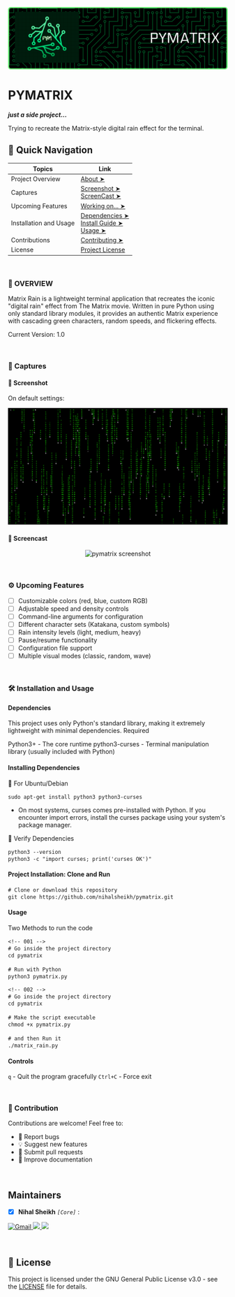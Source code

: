 <!-- Banner Image -->

![banner-image](./assets/pymatrix%20banner.png)

# PYMATRIX

_**just a side project...**_

Trying to recreate the Matrix-style digital rain effect for the terminal.

## 🚀 Quick Navigation

| Topics                 | Link                                                                                                    |
| ---------------------- | ------------------------------------------------------------------------------------------------------- |
| Project Overview       | [About ➤](#overview)                                                                                    |
| Captures               | [Screenshot ➤](#-screenshot) <br> [ScreenCast ➤](#-screencast)                                          |
| Upcoming Features      | [Working on... ➤](#upcoming-features)                                                                   |
| Installation and Usage | [Dependencies ➤](#dependencies) <br> [Install Guide ➤](#installing-dependencies) <br> [Usage ➤](#usage) |
| Contributions          | [Contributing ➤](#contribution)                                                                         |
| License                | [Project License](#license)                                                                             |

<br>

### 📖 OVERVIEW

Matrix Rain is a lightweight terminal application that recreates the iconic "digital rain" effect from The Matrix movie. Written in pure Python using only standard library modules, it provides an authentic Matrix experience with cascading green characters, random speeds, and flickering effects.

Current Version: 1.0

<br>

### 📸 Captures

#### 🔸 Screenshot

On default settings:

<p align="center">
	<img src="./assets/screenshot.png" alt="pymatrix screenshot">
</p>

#### 🔸 Screencast

<p align="center">
	<img src="./assets/screencast.gif" alt="pymatrix screenshot">
</p>

<br>

### ⚙️ Upcoming Features

- [ ] Customizable colors (red, blue, custom RGB)
- [ ] Adjustable speed and density controls
- [ ] Command-line arguments for configuration
- [ ] Different character sets (Katakana, custom symbols)
- [ ] Rain intensity levels (light, medium, heavy)
- [ ] Pause/resume functionality
- [ ] Configuration file support
- [ ] Multiple visual modes (classic, random, wave)

<br>

### 🛠️ Installation and Usage

#### Dependencies

This project uses only Python's standard library, making it extremely lightweight with minimal dependencies.
Required

Python3+ - The core runtime
python3-curses - Terminal manipulation library (usually included with Python)

#### Installing Dependencies

🔸 For Ubuntu/Debian

```
sudo apt-get install python3 python3-curses
```

- On most systems, curses comes pre-installed with Python. If you encounter import errors, install the curses package using your system's package manager.

🔸 Verify Dependencies

```
python3 --version
python3 -c "import curses; print('curses OK')"
```

#### Project Installation: Clone and Run

```
# Clone or download this repository
git clone https://github.com/nihalsheikh/pymatrix.git
```

#### Usage

Two Methods to run the code

```
<!-- 001 -->
# Go inside the project directory
cd pymatrix

# Run with Python
python3 pymatrix.py
```

```
<!-- 002 -->
# Go inside the project directory
cd pymatrix

# Make the script executable
chmod +x pymatrix.py

# and then Run it
./matrix_rain.py
```

#### Controls

`q` - Quit the program gracefully
`Ctrl+C` - Force exit

<br>

### 🙌 Contribution

Contributions are welcome! Feel free to:

- 🐞 Report bugs
- 💡 Suggest new features
- 📝 Submit pull requests
- 📝 Improve documentation

<br>

## Maintainers

- [x] **Nihal Sheikh** _`[Core]`_ :
<!-- [nihalsheikh585@gmail.com](mailto:nihalsheikh585@gmail.com) -->

<p>
    <a href="mailto:nihalsheikh585@gmail.com">
    	<img src="https://img.shields.io/badge/nihalsheikh585@gmail.com-D14836?style=for-the-badge&logo=gmail&logoColor=white" alt="Gmail">
    </a>
    <a href="https://twitter.com/sshnihal">
    	<img src="https://img.shields.io/static/v1?message=Twitter&logo=x&label=&color=1da1f2&logoColor=white&style=for-the-badge">
    </a>
    <a href="https://github.com/nihalsheikh">
    	<img src="https://img.shields.io/badge/GitHub-100000?style=for-the-badge&logo=github&logoColor=white">
    </a>
  </p>

<br>

## 📜 License

This project is licensed under the GNU General Public License v3.0 - see the [LICENSE](LICENSE) file for details.
